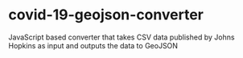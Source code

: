 # covid-19-geojson-converter
JavaScript based converter that takes CSV data published by Johns Hopkins as input and outputs the data to GeoJSON
